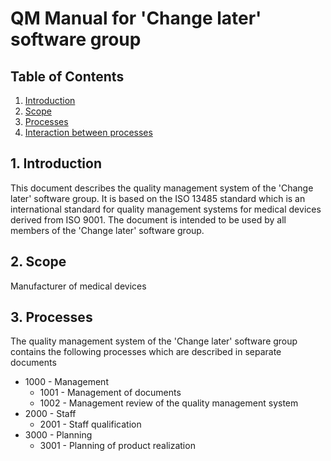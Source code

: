 # QM Manual for 'Change later' software group

## Table of Contents
1. [Introduction](#introduction)
2. [Scope](#scope)
3. [Processes](#processes)
4. [Interaction between processes](#interaction-between-processes)


## 1. Introduction <a name="introduction"></a>
This document describes the quality management system of the 'Change later' software group. It is based on the ISO 13485 standard which is an international standard for quality management systems for medical devices derived from ISO 9001. The document is intended to be used by all members of the 'Change later' software group.

## 2. Scope <a name="scope"></a>
Manufacturer of medical devices

## 3. Processes <a name="processes"></a>
The quality management system of the 'Change later' software group contains the following processes which are described in separate documents 
* 1000 - Management
    * 1001 - Management of documents
    * 1002 - Management review of the quality management system
* 2000 - Staff
    * 2001 - Staff qualification
* 3000 - Planning
    * 3001 - Planning of product realization

